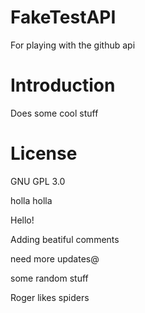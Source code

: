 # FakeTestAPI
For playing with the github api 

# Introduction
Does some cool stuff

# License
GNU GPL 3.0

holla
holla

Hello!

Adding beatiful comments

need more updates@

some random stuff

Roger likes spiders

